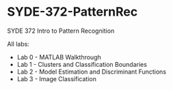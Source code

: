 # SYDE-372-PatternRec
SYDE 372 Intro to Pattern Recognition

All labs:
* Lab 0 - MATLAB Walkthrough
* Lab 1 - Clusters and Classification Boundaries
* Lab 2 - Model Estimation and Discriminant Functions
* Lab 3 - Image Classification
